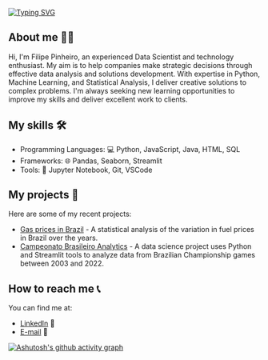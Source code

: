 
[![Typing SVG](https://readme-typing-svg.herokuapp.com/?color=008000&size=35&center=true&vCenter=true&width=1000&lines=HELLO,+I+am+Filipe+Pinheiro;I'm+Data+Developer;Be+Welcome!+:%29)](https://git.io/typing-svg)

## About me 🙋‍♂️

Hi, I'm Filipe Pinheiro, an experienced Data Scientist and technology enthusiast. My aim is to help companies make strategic decisions through effective data analysis and solutions development. With expertise in Python, Machine Learning, and Statistical Analysis, I deliver creative solutions to complex problems. I'm always seeking new learning opportunities to improve my skills and deliver excellent work to clients.

## My skills 🛠️

- Programming Languages: 💻 Python, JavaScript, Java, HTML, SQL
- Frameworks: 🌐 Pandas, Seaborn, Streamlit
- Tools: 🐍 Jupyter Notebook, Git, VSCode

## My projects 💼

Here are some of my recent projects:

- [Gas prices in Brazil](https://www.kaggle.com/code/lipepinheiro/analysis-of-gas-prices-in-brazil) - A statistical analysis of the variation in fuel prices in Brazil over the years.
- [Campeonato Brasileiro Analytics](https://github.com/filipe-pinheiro/campeonato-analytics) - A data science project uses Python and Streamlit tools to analyze data from Brazilian Championship games between 2003 and 2022.

## How to reach me 📞

You can find me at:

- [LinkedIn](https://www.linkedin.com/in/filipe-pinheiro-5b8922209/) 👔
- [E-mail](filipepinheiro031@outlook.com) 📧

[![Ashutosh's github activity graph](https://github-readme-activity-graph.cyclic.app/graph?username=filipe-pinheiro&bg_color=000000&color=642a98&line=642a92&point=403d3d&area=true&hide_border=true)](https://github.com/ashutosh00710/github-readme-activity-graph)
